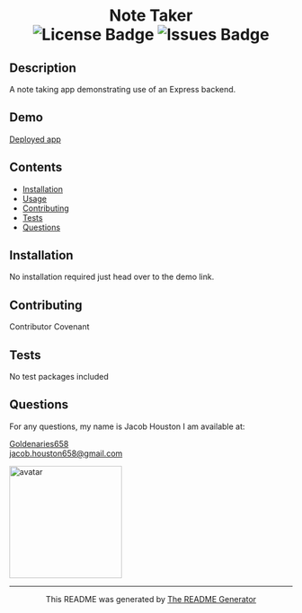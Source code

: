 <h1 align="center">Note Taker</div>

<div align="center">
  <img src="https://img.shields.io/github/license/Goldenaries658/README-Generator" alt="License Badge" />
  <img src="https://img.shields.io/github/issues/Goldenaries658/README-Generator" alt="Issues Badge"/>
</div>

## Description

A note taking app demonstrating use of an Express backend.

## Demo

[Deployed app](https://cryptic-crag-98706.herokuapp.com/notes)

## Contents

- [Installation](#installation)
- [Usage](#usage)
- [Contributing](#contributing)
- [Tests](#tests)
- [Questions](questions)

## Installation

No installation required just head over to the demo link.

## Contributing

Contributor Covenant

## Tests

No test packages included

## Questions

For any questions, my name is Jacob Houston I am available at:

[Goldenaries658](https://github.com/Goldenaries658)  
jacob.houston658@gmail.com

<img 
  src="https://avatars2.githubusercontent.com/u/59972622?v=4" 
  alt="avatar"
  width="200"
  height="200"
/>

<hr />
<p align="center">
  This README was generated by
  <a href="https://github.com/Goldenaries658/README-Generator/"
    >The README Generator</a
  >
</p>

